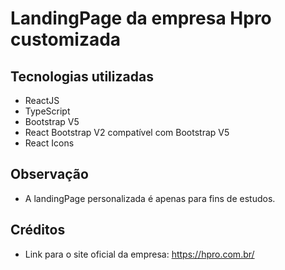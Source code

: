 # LandingPage da empresa Hpro customizada

## Tecnologias utilizadas
- ReactJS
- TypeScript
- Bootstrap V5
- React Bootstrap V2 compatível com Bootstrap V5
- React Icons

## Observação
- A landingPage personalizada é apenas para fins de estudos.

## Créditos
- Link para o site oficial da empresa: https://hpro.com.br/
